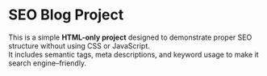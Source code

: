 # SEO Blog Project

This is a simple **HTML-only project** designed to demonstrate proper SEO structure without using CSS or JavaScript.  
It includes semantic tags, meta descriptions, and keyword usage to make it search engine–friendly.
